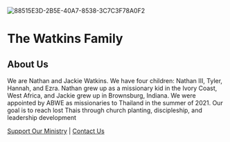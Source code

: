 ![88515E3D-2B5E-40A7-8538-3C7C3F78A0F2](https://user-images.githubusercontent.com/91859434/135786305-2c23310a-dd46-457e-ab3a-1f8905acc8ce.jpeg)
# The Watkins Family

## About Us
We are Nathan and Jackie Watkins. We have four children: Nathan III, Tyler, Hannah, and Ezra. Nathan grew up as a missionary kid in the Ivory Coast, West Africa, and Jackie grew up in Brownsburg, Indiana. We were appointed by ABWE as missionaries to Thailand in the summer of 2021. Our goal is to reach lost Thais through church planting, discipleship, and leadership development

[Support Our Ministry](https://www.abwe.org/watkins) | [Contact Us](mailto:nathan@watkinsfam.com)
